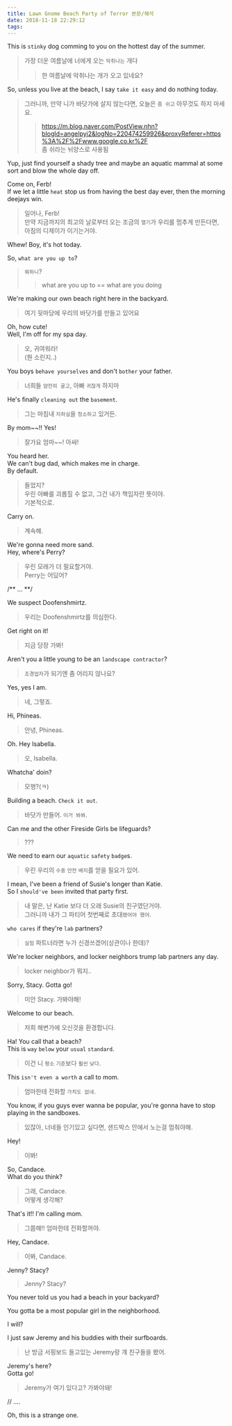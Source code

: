 ```yaml
---
title: Lawn Gnome Beach Party of Terror 본문/해석
date: 2018-11-18 22:29:12
tags:
---
```


This is `stinky` dog comming to you on the hottest day of the summer.  
> 가장 더운 여름날에 너에게 오는 `악취나는` 개다  
>> 한 여름날에 악취나는 개가 오고 있네요?  

So, unless you live at the beach, I say `take it easy` and do nothing today.  
> 그러니까, 만약 니가 바닷가에 살지 않는다면, 오늘은 `좀 쉬고` 아무것도 하지 마세요.  
>> <https://m.blog.naver.com/PostView.nhn?blogId=angelpyj2&logNo=220474259926&proxyReferer=https%3A%2F%2Fwww.google.co.kr%2F>  
>> 좀 쉬라는 뉘양스로 사용됨  

Yup, just find yourself a shady tree and maybe an aquatic mammal at some sort and blow the whole day off.  
> 

Come on, Ferb!  
If we let a little `heat` stop us from having the best day ever, then the morning deejays win.  
> 일어나, Ferb!  
> 만약 지금까지의 최고의 날로부터 오는 조금의 `열기`가 우리를 멈추게 만든다면, 아침의 디제이가 이기는거야.  

Whew! Boy, it's hot today.  

So, `what are you up to`?  
> `뭐하니`?  
>> what are you up to == what are you doing  

We're making our own beach right here in the backyard.  
> 여기 뒷마당에 우리의 바닷가를 만들고 있어요  

Oh, how cute!  
Well, I'm off for my spa day.  
> 오, 귀여워라!  
> (뭔 소린지..)  

You boys `behave yourselves` and don't `bother` your father.  
> 너희들 `얌전히 굴고`, 아빠 `귀찮게` 하지마  

He's finally `cleaning out` the `basement`.  
> 그는 마침내 `지하실`을 `청소하고` 있거든.  

By mom~~!! Yes!  
> 잘가요 엄마~~! 아싸!  

You heard her.  
We can't bug dad, which makes me in charge.  
By default.  
> 들었지?  
> 우린 아빠를 괴롭힐 수 없고, 그건 내가 책임자란 뜻이야.  
> 기본적으로.  

Carry on.  
> 계속해.  

We're gonna need more sand.  
Hey, where's Perry?  
> 우린 모래가 더 필요할거야.  
> Perry는 어딨어?  

/**
...
**/

We suspect Doofenshmirtz.  
> 우리는 Doofenshmirtz를 의심한다.  

Get right on it!  
> 지금 당장 가봐!  

Aren't you a little young to be an `landscape contractor`?  
> `조경업자`가 되기엔 좀 어리지 않나요?  

Yes, yes I am.  
> 네, 그렇죠.  

Hi, Phineas.  
> 안녕, Phineas.  

Oh. Hey Isabella.  
> 오, Isabella.  

Whatcha' doin?  
> 모행?(ㅋ)  

Building a beach. `Check it out`.  
> 바닷가 만들어. `이거 봐봐`.  

Can me and the other Fireside Girls be lifeguards?  
> ???  

We need to earn our `aquatic` `safety` `badge`s.  
> 우린 우리의 `수중` `안전` `배지`를 얻을 필요가 있어.  

I mean, I've been a friend of Susie's longer than Katie.  
So I `should've been` invited that party first.  
> 내 말은, 난 Katie 보다 더 오래 Susie의 친구였단거야.  
> 그러니까 내가 그 파티어 첫번째로 초대`됐어야 했어`.  

`who cares` if they're `lab` partners?  
> `실험` 파트너라면 누가 신경쓰겠어(상관이나 한데)?  

We're locker neighbors, and locker neighbors trump lab partners any day.  
> locker neighbor가 뭐지..  

Sorry, Stacy. Gotta go!  
> 미안 Stacy. 가봐야해!  

Welcome to our beach.  
> 저희 해변가에 오신것을 환경합니다.  

Ha! You call that a beach?  
This is `way` `below` your `usual` `standard`.  
> 이건 니 `평소` `기준`보다 `훨씬` `낮다`.  

This `isn't even a worth` a call to mom.  
> 엄마한테 전화할 `가치도 없네`.  

You know, if you guys ever wanna be popular, you're gonna have to stop playing in the sandboxes.  
> 있잖아, 너네들  인기있고 싶다면, 샌드박스 안에서 노는걸 멈춰야해.  

Hey!  
> 이봐!  

So, Candace.  
What do you think?  
> 그래, Candace.  
> 어떻게 생각해?  

That's it!! I'm calling mom.  
> 그쯤해!! 엄마한테 전화할꺼야.  

Hey, Candace.  
> 이봐, Candace.  

Jenny? Stacy?  
> Jenny? Stacy?  

You never told us you had a beach in your backyard?  

You gotta be a most popular girl in the neighborhood.  

I will?  

I just saw Jeremy and his buddies with their surfboards.  
> 난 방금 서핑보드 들고있는 Jeremy랑 걔 친구들을 봤어.  

Jeremy's here?  
Gotta go!  
> Jeremy가 여기 있다고? 가봐야돼!  

// ....

Oh, this is a strange one.  

<!-- more -->